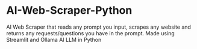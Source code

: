# AI-Web-Scraper-Python
AI Web Scraper that reads any prompt you input, scrapes any website and returns any requests/questions you have in the prompt. Made using Streamlit and Ollama AI LLM in Python
